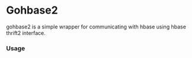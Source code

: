 # Gohbase2

gohbase2 is a simple wrapper for communicating with hbase using hbase thrift2 interface.

### Usage

```go

```